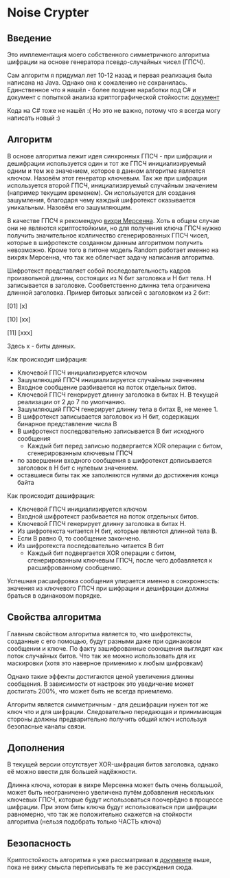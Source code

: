 # Noise Crypter
## Введение
Это имплементация моего собственного симметричного алгоритма шифрации на основе генератора псевдо-случайных чисел (ГПСЧ).

Сам алгоритм я придумал лет 10-12 назад и первая реализация была написана на Java. Однако она к сожалению не сохранилась.
Единственное что я нашёл - более поздние наработки под C# и документ с попыткой анализа криптографической стойкости:
[документ](https://docs.google.com/document/d/1MI2j9nXyF6v-li8H46Dzcm_RTsFH2muz8ekCamvwotg/edit)

Кода на C# тоже не нашёл :( Но это не важно, потому что я всегда могу написать новый :)


## Алгоритм
В основе алгоритма лежит идея синхронных ГПСЧ - при шифрации и дешифрации используется один и тот же ГПСЧ инициализируемый одним и тем же значением, которое в данном алгоритме является ключом. Назовём этот генератор ключевым. Так же при шифрации используется второй ГПСЧ, инициализируемый случайным значением (например текущим временем). Он используется для создания зашумления, благодаря чему каждый шифротекст оказывается уникальным. Назовём его зашумляющим.

В качестве ГПСЧ я рекомендую [вихри Мерсенна](https://ru.wikipedia.org/wiki/%D0%92%D0%B8%D1%85%D1%80%D1%8C_%D0%9C%D0%B5%D1%80%D1%81%D0%B5%D0%BD%D0%BD%D0%B0). Хоть в общем случае они не являются криптостойкими, но для получения ключа ГПСЧ нужно получить значительное колличество сгенерированных ГПСЧ чисел, которые в шифротексте созданном данным алгоритмом получить невозможно.
Кроме того в питоне модель Random работает именно на вихрях Мерсенна, что так же облегчает задачу написания алгоритма.

Шифротекст представляет собой последовательность кадров произвольной длинны, состоящих из N бит заголовка и H бит тела. H записывается в заголовке. Сообветственно длинна тела ограничена длинной заголовка.
Пример битовых записей с заголовком из 2 бит:

[01] [x]

[10] [xx]

[11] [xxx]

Здесь x - биты данных.

Как происходит шифрация:
* Ключевой ГПСЧ инициализируется ключом
* Зашумляющий ГПСЧ инициализируется случайным значением
* Входное сообщение разбивается на поток отдельных битов.
* Ключевой ГПСЧ генерирует длинну заголовка в битах H. В текущей реализации от 2 до 7 по умолчанию.
* Зашумляющий ГПСЧ генерирует длинну тела в битах B, не менее 1.
* В шифротекст записывается заголовок из H бит, содержащих бинарное представление числа B
* В шифротекст последовательно записывается B бит исходного сообщения
  * Каждый бит перед записью подвергается XOR операции с битом, сгенерированным ключевым ГПСЧ
* по завершении входного сообщения в шифротекст дописывается заголовок в H бит с нулевым значением.
* оставшиеся биты так же заполняются нулями до достижения конца байта

Как происходит дешифрация:
* Ключевой ГПСЧ инициализируется ключом
* Входной шифротекст разбивается на поток отдельных битов.
* Ключевой ГПСЧ генерирует длинну заголовка в битах H.
* Из шифротекста читается H бит, которые являются длинной тела B.
* Если B равно 0, то сообщение закончено.
* Из шифротекста последовательно читается B бит
  * Каждый бит подвергается XOR операции с битом, сгенерированным ключевым ГПСЧ, после чего добавляется к расшифрованному сообщению.

Успешная расшифровка сообщения упирается именно в сонхронность: значения из ключевого ГПСЧ при шифрации и дешифрации должны браться в одинаковом порядке.


## Свойства алгоритма
Главным свойством алгоритма является то, что шифротексты, созданные с его помощью, будут разными даже при одинаковом сообщении и ключе. По факту зашифрованные сооющения выглядят как поток случайных битов. Что так же можно использовать для их маскировки (хотя это наверное применимо к любым шифровкам)

Однако такие эффекты достигаются ценой увеличения длинны сообщения. В зависимости от настроек это уведичение может достигать 200%, что может быть не всегда приемлемо.

Алгоритм является симметричным - для дешифрации нужен тот же ключ что и для шифрации. Следовательно передающая и принимающая стороны должны предварительно получить общий ключ используя безопасные каналы связи.


## Дополнения
В текущей версии отсутствует XOR-шифрация битов заголовка, однако её можно ввести для большей надёжности.

Длинна ключа, которая в вихре Мерсенна может быть очень болшьшой, может быть неограниченно увеличена путём добавления нескольких ключевых ГПСЧ, которые будут использоваться поочерёдно в процессе шифрации. При этом биты ключа будут использоваться при шифрации равномерно, что так же положительно скажется на стойкости алгоритма (нельзя подобрать только ЧАСТЬ ключа)


## Безопасность
Криптостойкость алгоритма я уже рассматривал в [документе](https://docs.google.com/document/d/1MI2j9nXyF6v-li8H46Dzcm_RTsFH2muz8ekCamvwotg/edit) выше, пока не вижу смысла переписывать те же рассуждения сюда.









